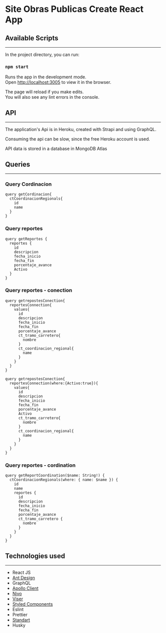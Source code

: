 # Site Obras Publicas Create React App

## Available Scripts
___

In the project directory, you can run:

### `npm start`

Runs the app in the development mode.\
Open [http://localhost:3005](http://localhost:3005) to view it in the browser.

The page will reload if you make edits.\
You will also see any lint errors in the console.

## API
___

The application's Api is in Heroku, created with Strapi and using GraphQL.

Consuming the api can be slow, since the free Heroku account is used.

API data is stored in a database in MongoDB Atlas

## Queries
___
### Query Cordinacion

```
query getCordinacion{
  ctCoordinacionRegionals{
    id
    name
  }
}
```
### Query reportes

```
query getReportes {
  reportes {
    id
    descripcion
    fecha_inicio
    fecha_fin
    porcentaje_avance
    Activo
  }
}
```
### Query reportes - conection

```
query getrepostesConection{
  reportesConnection{
    values{
      id
      descripcion
      fecha_inicio
      fecha_fin
      porcentaje_avance
      ct_tramo_carretero{
        nombre
      }
      ct_coordinacion_regional{
        name
      }
    }
  }
}

query getrepostesConection{
  reportesConnection(where:{Activo:true}){
    values{
      id
      descripcion
      fecha_inicio
      fecha_fin
      porcentaje_avance
      Activo
      ct_tramo_carretero{
        nombre
      }
      ct_coordinacion_regional{
        name
      }
    }
  }
}
```
### Query reportes - cordination

```
query getReportCoordination($name: String!) {
  ctCoordinacionRegionals(where: { name: $name }) {
    id
    name
    reportes {
      id
      descripcion
      fecha_inicio
      fecha_fin
      porcentaje_avance
      ct_tramo_carretero {
        nombre
      }
    }
  }
}
```

## Technologies used
___

- React JS
- [Ant Design](https://ant.design/)
- GraphQL
- [Apollo Client](https://www.apollographql.com/docs/react/)
- [Nivo](https://nivo.rocks/)
- [Viser](https://viserjs.gitee.io/)
- [Styled Components](https://styled-components.com/)
- Eslint
- Prettier
- [Standart](https://standardjs.com/)
- Husky